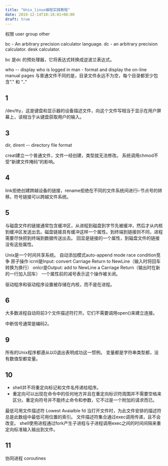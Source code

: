 ```yaml
---
title: "Unix_linux编程实践教程"
date: 2019-12-14T10:18:01+08:00
draft: true
---
```


权限
user group other

bc - An arbitrary precision calculator language.
dc - an arbitrary precision calculator. desk calculator.

bc 是dc 的预处理器，它将表达式转换成逆波兰表达式。

who -- display who is logged in
man - format and display the on-line manual pages
与普通文件不同的是，目录文件永远不为空，每个目录都至少包含"." 和 ".."

## 1
/dev/tty，这是键盘和显示器的设备描述文件，向这个文件写相当于显示在用户屏幕上，读相当于从键盘获取用户的输入。

## 3
dir, dirent -- directory file format

creat建立一个普通文件，文件一经创建，类型就无法修改。
系统调用chmod不受“新建文件掩码”的影响。

## 4
link拒绝创建跨越设备的链接，rename拒绝在不同的文件系统间进行i-节点号的转移。符号链接可以跨越文件系统。

## 5
与磁盘文件的链接通常包含缓冲区，从进程到磁盘到字节先被缓冲，然后才从内核到缓冲区发送出去。磁盘链接具有缓冲这样一个属性。到终端到链接则不同，进程需要尽快把到终端到数据传送出去。
回显是链接的一个属性，到磁盘文件的链接没有这些属性。

Unix是一个时间共享系统。
自动添加模式auto-append mode
race condition竞争
原子操作
icrnl是Input: convert Carriage Return to NewLine（输入时将回车转换为换行）
onlcr是Output: add to NewLine a Carriage Return（输出时在新的一行加入回车）
一个属性前的减号表示这个操作被关闭。

驱动程序和驱动程序设置被存储在内核，而不是在进程。

## 6
大多数进程自动将前3个文件描述符打开。它们不需要调用open()来建立连接。

中断信号通常是编码2。

## 9
所有的Unix程序都遵从以0退出表明成功这一惯例。
变量都是字符串类型都，没有数值型都变量。

## 10
- shell并不将重定向标记和文件名传递给程序。
- 重定向可以出现在命令中的任何地方并且在重定向标识符周围并不需要空格来区分。重定向符号并不能终止命令和参数，它不过是一个附加的请求而已。

最低可用文件描述符 Lowest Avaialble fd
当打开文件时，为此文件安排的描述符总是此数组中最低可用位置的索引。
文件描述符集合通过exec调用传递，且不会改变。
shell使用进程通过fork产生子进程与子进程调用exec之间的时间间隔来重定向标准输入输出到文件。

## 11
协同进程 coroutines